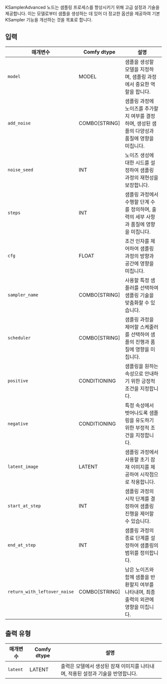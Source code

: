
KSamplerAdvanced 노드는 샘플링 프로세스를 향상시키기 위해 고급 설정과 기술을 제공합니다. 이는 모델로부터 샘플을 생성하는 데 있어 더 정교한 옵션을 제공하여 기본 KSampler 기능을 개선하는 것을 목표로 합니다.

## 입력

| 매개변수             | Comfy dtype | 설명                                                                                                                                                                                                                                                                                                                                                     |
|----------------------|-------------|---------------------------------------------------------------------------------------------------------------------------------------------------------------------------------------------------------------------------------------------------------------------------------------------------------------------------------------------------------------------|
| `model`              | MODEL       | 샘플을 생성할 모델을 지정하며, 샘플링 과정에서 중요한 역할을 합니다.                                                                                                                                                                                                                      |
| `add_noise`          | COMBO[STRING] | 샘플링 과정에 노이즈를 추가할지 여부를 결정하며, 생성된 샘플의 다양성과 품질에 영향을 미칩니다.                                                                                                                                                                                                             |
| `noise_seed`         | INT         | 노이즈 생성에 대한 시드를 설정하여 샘플링 과정의 재현성을 보장합니다.                                                                                                                                                                                                                                     |
| `steps`              | INT         | 샘플링 과정에서 수행할 단계 수를 정의하며, 출력의 세부 사항과 품질에 영향을 미칩니다.                                                                                                                                                                                                                   |
| `cfg`                | FLOAT       | 조건 인자를 제어하여 샘플링 과정의 방향과 공간에 영향을 미칩니다.                                                                                                                                                                                                                                  |
| `sampler_name`       | COMBO[STRING] | 사용할 특정 샘플러를 선택하여 샘플링 기술을 맞춤화할 수 있습니다.                                                                                                                                                                                                                                  |
| `scheduler`          | COMBO[STRING] | 샘플링 과정을 제어할 스케줄러를 선택하여 샘플의 진행과 품질에 영향을 미칩니다.                                                                                                                                                                                                                   |
| `positive`           | CONDITIONING | 샘플링을 원하는 속성으로 안내하기 위한 긍정적 조건을 지정합니다.                                                                                                                                                                                                                                     |
| `negative`           | CONDITIONING | 특정 속성에서 벗어나도록 샘플링을 유도하기 위한 부정적 조건을 지정합니다.                                                                                                                                                                                                                                     |
| `latent_image`       | LATENT      | 샘플링 과정에서 사용할 초기 잠재 이미지를 제공하여 시작점으로 작용합니다.                                                                                                                                                                                                                               |
| `start_at_step`      | INT         | 샘플링 과정의 시작 단계를 결정하여 샘플링 진행을 제어할 수 있습니다.                                                                                                                                                                                                                               |
| `end_at_step`        | INT         | 샘플링 과정의 종료 단계를 설정하여 샘플링의 범위를 정의합니다.                                                                                                                                                                                                                                         |
| `return_with_leftover_noise` | COMBO[STRING] | 남은 노이즈와 함께 샘플을 반환할지 여부를 나타내며, 최종 출력의 외관에 영향을 미칩니다.                                                                                                                                                                                                                               |

## 출력 유형

| 매개변수   | Comfy dtype | 설명                                                                                                               |
|-------------|-------------|------------------------------------------------------------------------------------------------------------------------------|
| `latent`    | LATENT      | 출력은 모델에서 생성된 잠재 이미지를 나타내며, 적용된 설정과 기술을 반영합니다. |

